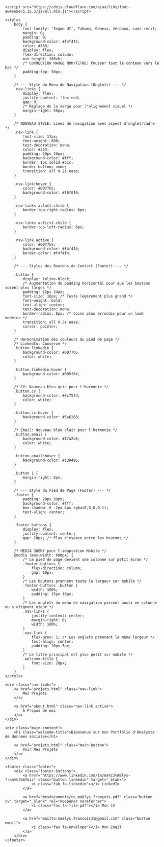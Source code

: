 <html lang="fr">
<head>
    <meta charset="UTF-8">
    <meta name="viewport" content="width=device-width, initial-scale=1.0">
    <title>Maëlys François - Portfolio</title>
    
    <script src="https://cdnjs.cloudflare.com/ajax/libs/font-awesome/5.15.3/js/all.min.js"></script>
    
    <style>
        body {
            font-family: 'Segoe UI', Tahoma, Geneva, Verdana, sans-serif;
            margin: 0;
            padding: 0;
            background-color: #f4f4f4;
            color: #333;
            display: flex;
            flex-direction: column;
            min-height: 100vh;
            /* CORRECTION MARGE NOM/TITRE: Pousser tout le contenu vers le bas */
            padding-top: 50px; 
        }

        /* --- Style du Menu de Navigation (Onglets) --- */
        .nav-links {
            display: flex;
            justify-content: flex-end;
            gap: 0;
            /* Réglage de la marge pour l'alignement visuel */
            margin-right: 50px; 
        }

        /* NOUVEAU STYLE: Liens de navigation avec aspect d'onglet/cadre */
        .nav-link {
            font-size: 17px;
            font-weight: 600;
            text-decoration: none;
            color: #333;
            padding: 10px 20px;
            background-color: #fff;
            border: 1px solid #ccc;
            border-bottom: none;
            transition: all 0.2s ease;
        }

        .nav-link:hover {
            color: #0077b5;
            background-color: #f0f0f0;
        }
        
        .nav-links a:last-child {
            border-top-right-radius: 6px;
        }
        
        .nav-links a:first-child {
            border-top-left-radius: 6px;
        }
        
        .nav-link.active {
            color: #0077b5;
            background-color: #f4f4f4;
            border-color: #f4f4f4;
        }

        /* --- Styles des Boutons de Contact (Footer) --- */
        
        .button {
            display: inline-block;
            /* Augmentation du padding horizontal pour que les boutons soient plus larges */
            padding: 12px 24px; 
            font-size: 16px; /* Texte légèrement plus grand */
            font-weight: bold;
            text-align: center;
            text-decoration: none;
            border-radius: 8px; /* Coins plus arrondis pour un look moderne */
            transition: all 0.3s ease;
            cursor: pointer;
        }
        
        /* Harmonisation des couleurs du pied de page */
        /* LinkedIn: Conservé */
        .button.linkedin {
            background-color: #0077b5; 
            color: white;
        }

        .button.linkedin:hover {
            background-color: #005f84; 
        }

        /* CV: Nouveau bleu-gris pour l'harmonie */
        .button.cv {
            background-color: #6c757d; 
            color: white;
        }

        .button.cv:hover {
            background-color: #5a6268; 
        }

        /* Email: Nouveau bleu clair pour l'harmonie */
        .button.email {
            background-color: #17a2b8; 
            color: white;
        }

        .button.email:hover {
            background-color: #138496; 
        }
        
        .button i {
            margin-right: 8px;
        }

        /* --- Style du Pied de Page (Footer) --- */
        .footer {
            padding: 20px 30px; 
            background-color: #fff;
            box-shadow: 0 -2px 4px rgba(0,0,0,0.1);
            text-align: center;
        }
        
        .footer-buttons {
            display: flex;
            justify-content: center;
            gap: 20px; /* Plus d'espace entre les boutons */
        }

        /* MEDIA QUERY pour l'adaptation Mobile */
        @media (max-width: 600px) {
            /* Le pied de page devient une colonne sur petit écran */
            .footer-buttons {
                flex-direction: column;
                gap: 10px;
            }
            /* Les boutons prennent toute la largeur sur mobile */
            .footer-buttons .button {
                width: 100%; 
                padding: 15px 10px;
            }
            /* Les onglets du menu de navigation passent aussi en colonne ou s'alignent mieux */
            .nav-links {
                justify-content: center;
                margin-right: 0;
                width: 100%;
            }
            .nav-link {
                flex-grow: 1; /* Les onglets prennent la même largeur */
                text-align: center;
                padding: 10px 5px;
            }
            /* Le titre principal est plus petit sur mobile */
            .welcome-title {
                font-size: 28px;
            }
        }
    </style>
</head>
<body>

    <div class="nav-links">
        <a href="projets.html" class="nav-link">
            Mes Projets
        </a>
        
        <a href="about.html" class="nav-link active">
            À Propos de moi
        </a>
    </div>

    <div class="main-content">
        <h1 class="welcome-title">Bienvenue sur mon Portfolio d'Analyste de données sociales</h1>
        
        <a href="projets.html" class="main-button">
            Voir Mes Projets
        </a>
    </div>

    <footer class="footer">
        <div class="footer-buttons">
            <a href="https://www.linkedin.com/in/ma%C3%ABlys-fran%C3%A7ois" class="button linkedin" target="_blank">
                <i class="fab fa-linkedin"></i> LinkedIn
            </a>
            
            <a href="mesdocuments/cv_maëlys_françois.pdf" class="button cv" target="_blank" rel="noopener noreferrer">
                <i class="fas fa-file-pdf"></i> Mon CV
            </a>
            
            <a href="mailto:maelys.francois31@gmail.com" class="button email">
                <i class="fas fa-envelope"></i> Mon Email
            </a>
        </div>
    </footer>

</body>
</html>
